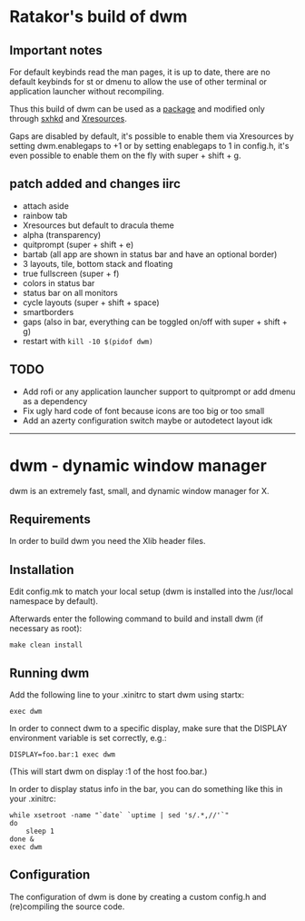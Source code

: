 # Ratakor's build of dwm

## Important notes
For default keybinds read the man pages, it is up to date, there are no default
keybinds for st or dmenu to allow the use of other terminal or application
launcher without recompiling.

Thus this build of dwm can be used as a
[package](https://github.com/ratakor/ratakor-repo) and modified only through
[sxhkd](https://github.com/baskerville/sxhkd) and
[Xresources](https://wiki.archlinux.org/title/X_resources).

Gaps are disabled by default, it's possible to enable them via Xresources by
setting dwm.enablegaps to +1 or by setting enablegaps to 1 in config.h, it's
even possible to enable them on the fly with super + shift + g.

## patch added and changes iirc
- attach aside
- rainbow tab
- Xresources but default to dracula theme
- alpha (transparency)
- quitprompt (super + shift + e)
- bartab (all app are shown in status bar and have an optional border)
- 3 layouts, tile, bottom stack and floating
- true fullscreen (super + f)
- colors in status bar
- status bar on all monitors
- cycle layouts (super + shift + space)
- smartborders
- gaps (also in bar, everything can be toggled on/off with super + shift + g)
- restart with `kill -10 $(pidof dwm)`

## TODO

- Add rofi or any application launcher support to quitprompt or add dmenu as a
dependency
- Fix ugly hard code of font because icons are too big or too small
- Add an azerty configuration switch maybe or autodetect layout idk

---

dwm - dynamic window manager
============================
dwm is an extremely fast, small, and dynamic window manager for X.


Requirements
------------
In order to build dwm you need the Xlib header files.


Installation
------------
Edit config.mk to match your local setup (dwm is installed into
the /usr/local namespace by default).

Afterwards enter the following command to build and install dwm (if
necessary as root):

    make clean install


Running dwm
-----------
Add the following line to your .xinitrc to start dwm using startx:

    exec dwm

In order to connect dwm to a specific display, make sure that
the DISPLAY environment variable is set correctly, e.g.:

    DISPLAY=foo.bar:1 exec dwm

(This will start dwm on display :1 of the host foo.bar.)

In order to display status info in the bar, you can do something
like this in your .xinitrc:

    while xsetroot -name "`date` `uptime | sed 's/.*,//'`"
    do
    	sleep 1
    done &
    exec dwm


Configuration
-------------
The configuration of dwm is done by creating a custom config.h
and (re)compiling the source code.
